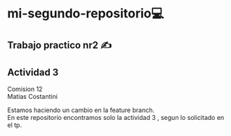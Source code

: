 # mi-segundo-repositorio💻  
## Trabajo practico nr2 ✍️  
## Actividad 3  
Comision 12  
Matias Costantini

Estamos haciendo un cambio en la feature branch.  
En este repositorio encontramos solo la actividad 3 , segun lo solicitado en el tp.

